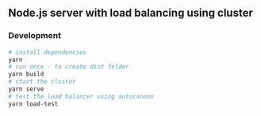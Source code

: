 ## Node.js server with load balancing using cluster

### Development

```bash
# install dependencies
yarn
# run once - to create dist folder
yarn build
# start the cluster
yarn serve
# test the load balancer using autocannon
yarn load-test
```
